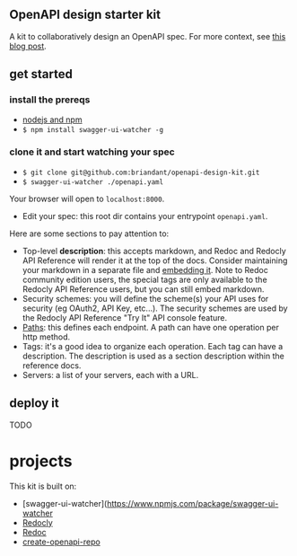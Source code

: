 ## OpenAPI design starter kit

A kit to collaboratively design an OpenAPI spec.  For more context, see [this
blog post](https://briandant.com/20200629--an-openapi-devkit/).

## get started

### install the prereqs 

- [nodejs and npm](https://nodejs.org/en/download/)
- `$ npm install swagger-ui-watcher -g`

### clone it and start watching your spec 

- `$ git clone git@github.com:briandant/openapi-design-kit.git`
- `$ swagger-ui-watcher ./openapi.yaml`

Your browser will open to `localhost:8000`.

- Edit your spec: this root dir contains your entrypoint `openapi.yaml`.

Here are some sections to pay attention to:

* Top-level **description**: this accepts markdown, and Redoc and Redocly API
  Reference will render it at the top of the docs.  Consider maintaining your
  markdown in a separate file and [embedding
  it](https://docs.redoc.ly/api-reference-docs/embedded-markdown/). Note to
  Redoc community edition users, the special tags are only available to the
  Redocly API Reference users, but you can still embed markdown.
* Security schemes: you will define the scheme(s) your API uses for security (eg
  OAuth2, API Key, etc...). The security schemes are used by the Redocly API
  Reference "Try It" API console feature.
* [Paths](paths/README.md): this defines each endpoint.  A path can have one
  operation per http method.
* Tags: it's a good idea to organize each operation.  Each tag can have a
  description.  The description is used as a section description within the
  reference docs.
* Servers: a list of your servers, each with a URL.

## deploy it 

TODO

# projects 

This kit is built on: 

- [swagger-ui-watcher](https://www.npmjs.com/package/swagger-ui-watcher
- [Redocly](https://redoc.ly/) 
- [Redoc](https://github.com/Redocly/Redoc)
- [create-openapi-repo](https://github.com/Redocly/create-openapi-repo)
